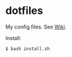 dotfiles
========

My config files. See [Wiki](https://github.com/gundamew/dotfiles/wiki).

Install:

```
$ bash install.sh
```
